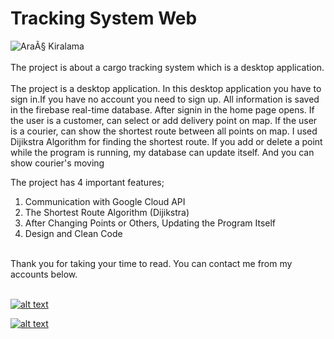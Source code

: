   # Tracking System Web
![AraÃ§ Kiralama](https://image.freepik.com/free-vector/businessman-with-smartphone-rents-car-street-via-carsharing-service-carsharing-service-short-periods-rent-best-taxi-alternative-concept-bright-vibrant-violet-isolated-illustration_335657-903.jpg)
<br><br>
 The project is about a cargo tracking system which is a desktop application.
 <br><br>
The project is a desktop application. In this desktop application you have to sign in.If you have no account you need to sign up. All information is saved in the firebase
  real-time database. After signin in the home page opens. If the user is a customer, can select or add delivery point on map. If the user is a courier, can show the shortest 
  route between all points on map. I used Dijikstra Algorithm for finding the shortest route. If you add or delete a point while the program is running, my database can update 
  itself. And you can show courier's moving 
  
  The project has 4 important features;
     
  1) Communication with Google Cloud API
  2) The Shortest Route Algorithm (Dijikstra)
  3) After Changing Points or Others, Updating the Program Itself
  4) Design and Clean Code
 <br><br>
 
Thank you for taking your time to read. You can contact me from my accounts below.<br>
<br>

<a href="https://github.com/KenanSonuksun" target="_blank">

![alt text](https://img.shields.io/badge/GitHub-100000?style=for-the-badge&logo=github&logoColor=white)

</a>
<a href="https://www.linkedin.com/in/kenan-s%C3%B6n%C3%BCks%C3%BCn-598b121b0/" target="_blank">

![alt text](https://img.shields.io/badge/LinkedIn-0077B5?style=for-the-badge&logo=linkedin&logoColor=white)

</a>

